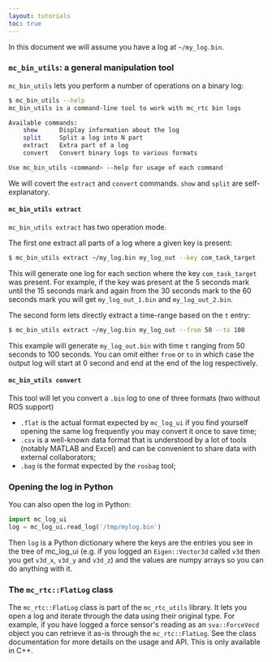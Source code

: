 ```yaml
---
layout: tutorials
toc: true
---
```


In this document we will assume you have a log at `~/my_log.bin`.

### `mc_bin_utils`: a general manipulation tool

`mc_bin_utils` lets you perform a number of operations on a binary log:

```bash
$ mc_bin_utils --help
mc_bin_utils is a command-line tool to work with mc_rtc bin logs

Available commands:
    show      Display information about the log
    split     Split a log into N part
    extract   Extra part of a log
    convert   Convert binary logs to various formats

Use mc_bin_utils <command> --help for usage of each command
```

We will covert the `extract` and `convert` commands. `show` and `split` are self-explanatory.

#### `mc_bin_utils extract`

`mc_bin_utils extract` has two operation mode.

The first one extract all parts of a log where a given key is present:

```bash
$ mc_bin_utils extract ~/my_log.bin my_log_out --key com_task_target
```

This will generate one log for each section where the key `com_task_target` was present. For example, if the key was present at the 5 seconds mark until the 15 seconds mark and again from the 30 seconds mark to the 60 seconds mark you will get `my_log_out_1.bin` and `my_log_out_2.bin`.

The second form lets directly extract a time-range based on the `t` entry:

```bash
$ mc_bin_utils extract ~/my_log.bin my_log_out --from 50 --to 100
```

This example will generate `my_log_out.bin` with time `t` ranging from 50 seconds to 100 seconds. You can omit either `from` or `to` in which case the output log will start at 0 second and end at the end of the log respectively.

#### `mc_bin_utils convert`

This tool will let you convert a `.bin` log to one of three formats (two without ROS support)

- `.flat` is the actual format expected by `mc_log_ui` if you find yourself opening the same log frequently you may convert it once to save time;
- `.csv` is a well-known data format that is understood by a lot of tools (notably MATLAB and Excel) and can be convenient to share data with external collaborators;
- `.bag` is the format expected by the `rosbag` tool;

### Opening the log in Python

You can also open the log in Python:

```python
import mc_log_ui
log = mc_log_ui.read_log('/tmp/mylog.bin')
```

Then `log` is a Python dictionary where the keys are the entries you see in the tree of mc\_log\_ui (e.g. if you logged an `Eigen::Vector3d` called `v3d` then you get `v3d_x`, `v3d_y` and `v3d_z`) and the values are numpy arrays so you can do anything with it.

### The `mc_rtc::FlatLog` class

The `mc_rtc::FlatLog` class is part of the `mc_rtc_utils` library. It lets you open a log and iterate through the data using their original type. For example, if you have logged a force sensor's reading as an `sva::ForceVecd` object you can retrieve it as-is through the `mc_rtc::FlatLog`. See the class documentation for more details on the usage and API. This is only available in C++.
